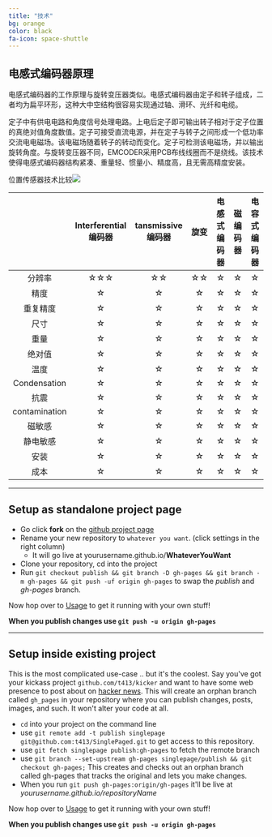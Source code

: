 ```yaml
---
title: "技术"
bg: orange
color: black
fa-icon: space-shuttle
---
```




## 电感式编码器原理

电感式编码器的工作原理与旋转变压器类似。电感式编码器由定子和转子组成，二者均为扁平环形，这种大中空结构很容易实现通过轴、滑环、光纤和电缆。

定子中有供电电路和角度信号处理电路。上电后定子即可输出转子相对于定子位置的真绝对值角度数值。定子可接受直流电源，并在定子与转子之间形成一个低功率交流电电磁场。该电磁场随着转子的转动而变化。定子可检测该电磁场，并以输出旋转角度。与旋转变压器不同，EMCODER采用PCB布线线圈而不是绕线。该技术使得电感式编码器结构紧凑、重量轻、惯量小、精度高，且无需高精度安装。



位置传感器技术比较![](https://www.celeramotion.com/zettlex/wp-content/uploads/sites/7/2019/07/Position-sensors-Technology-comparison.jpg)







|               | Interferential 编码器 | tansmissive 编码器 |     旋变     | 电感式编码器 | 磁编码器 | 电容式编码器 |
| :-----------: | :-------------------: | :----------------: | :----------: | :----------: | :------: | :----------: |
|    分辨率     |  &star;&star;&star;   |    &star;&star;    | &star;&star; |    &star;    |  &star;  |    &star;    |
|     精度      |        &star;         |       &star;       |    &star;    |    &star;    |  &star;  |    &star;    |
|   重复精度    |        &star;         |       &star;       |    &star;    |    &star;    |  &star;  |    &star;    |
|     尺寸      |        &star;         |       &star;       |    &star;    |    &star;    |  &star;  |    &star;    |
|     重量      |        &star;         |       &star;       |    &star;    |    &star;    |  &star;  |    &star;    |
|    绝对值     |        &star;         |       &star;       |    &star;    |    &star;    |  &star;  |    &star;    |
|     温度      |        &star;         |       &star;       |    &star;    |    &star;    |  &star;  |    &star;    |
| Condensation  |        &star;         |       &star;       |    &star;    |    &star;    |  &star;  |    &star;    |
|     抗震      |        &star;         |       &star;       |    &star;    |    &star;    |  &star;  |    &star;    |
| contamination |        &star;         |       &star;       |    &star;    |    &star;    |  &star;  |    &star;    |
|    磁敏感     |        &star;         |       &star;       |    &star;    |    &star;    |  &star;  |    &star;    |
|   静电敏感    |        &star;         |       &star;       |    &star;    |    &star;    |  &star;  |    &star;    |
|     安装      |        &star;         |       &star;       |    &star;    |    &star;    |  &star;  |    &star;    |
|     成本      |        &star;         |       &star;       |    &star;    |    &star;    |  &star;  |    &star;    |



-------------------------


## Setup as standalone project page

- Go click **fork** on the [github project page](https://github.com/t413/SinglePaged)
- Rename your new repository to `whatever you want`. (click settings in the right column)
  * It will go live at yourusername.github.io/**WhateverYouWant**
- Clone your repository, cd into the project
- Run `git checkout publish && git branch -D gh-pages && git branch -m gh-pages && git push -uf origin gh-pages` to swap the *publish* and *gh-pages* branch.

Now hop over to [Usage](#usage) to get it running with your own stuff!

**When you publish changes use `git push -u origin gh-pages`**

-------------------------


## Setup inside existing project

This is the most complicated use-case .. but it's the coolest.
Say you've got your kickass project `github.com/t413/kicker` and want to have
some web presence to post about on [hacker news](http://news.ycombinator.com).
This will create an orphan branch called `gh_pages` in your repository
where you can publish changes, posts, images, and such. It won't alter your code at all.

- `cd` into your project on the command line
- use `git remote add -t publish singlepage git@github.com:t413/SinglePaged.git` to get access to this repository.
- use `git fetch singlepage publish:gh-pages` to fetch the remote branch
- use `git branch --set-upstream gh-pages singlepage/publish && git checkout gh-pages;`
  This creates and checks out an orphan branch called gh-pages that tracks the original and lets you make changes.
- When you run `git push gh-pages:origin/gh-pages` it'll be live at *yourusername.github.io/repositoryName*

Now hop over to [Usage](#usage) to get it running with your own stuff!

**When you publish changes use `git push -u origin gh-pages`**

